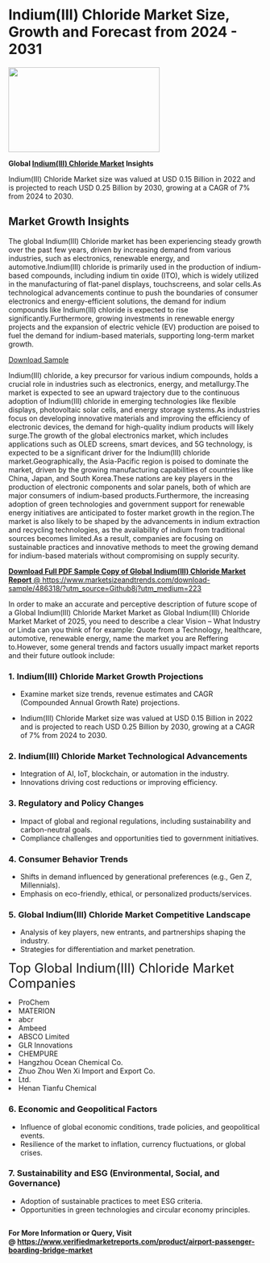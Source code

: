 <H1>Indium(III) Chloride Market Size, Growth and Forecast from 2024 - 2031</H1><img class="aligncenter size-medium wp-image-584254" src="https://thirdeyenews.in/wp-content/uploads/2024/09/Global-Market-Research-300x168.jpeg" alt="" width="300" height="168" /><p><strong>Global&nbsp;<a href="https://www.marketsizeandtrends.com/download-sample/486318/?utm_source=Github8j?utm_medium=223">Indium(III) Chloride Market</a> Insights</strong></p><p>Indium(III) Chloride Market size was valued at USD 0.15 Billion in 2022 and is projected to reach USD 0.25 Billion by 2030, growing at a CAGR of 7% from 2024 to 2030.</p><p><h2>Market Growth Insights</h2> <p>The global Indium(III) Chloride market has been experiencing steady growth over the past few years, driven by increasing demand from various industries, such as electronics, renewable energy, and automotive.Indium(III) chloride is primarily used in the production of indium-based compounds, including indium tin oxide (ITO), which is widely utilized in the manufacturing of flat-panel displays, touchscreens, and solar cells.As technological advancements continue to push the boundaries of consumer electronics and energy-efficient solutions, the demand for indium compounds like Indium(III) chloride is expected to rise significantly.Furthermore, growing investments in renewable energy projects and the expansion of electric vehicle (EV) production are poised to fuel the demand for indium-based materials, supporting long-term market growth.</p> <p><a href="download-sample-link">Download Sample</a></p> <p>Indium(III) chloride, a key precursor for various indium compounds, holds a crucial role in industries such as electronics, energy, and metallurgy.The market is expected to see an upward trajectory due to the continuous adoption of Indium(III) chloride in emerging technologies like flexible displays, photovoltaic solar cells, and energy storage systems.As industries focus on developing innovative materials and improving the efficiency of electronic devices, the demand for high-quality indium products will likely surge.The growth of the global electronics market, which includes applications such as OLED screens, smart devices, and 5G technology, is expected to be a significant driver for the Indium(III) chloride market.Geographically, the Asia-Pacific region is poised to dominate the market, driven by the growing manufacturing capabilities of countries like China, Japan, and South Korea.These nations are key players in the production of electronic components and solar panels, both of which are major consumers of indium-based products.Furthermore, the increasing adoption of green technologies and government support for renewable energy initiatives are anticipated to foster market growth in the region.The market is also likely to be shaped by the advancements in indium extraction and recycling technologies, as the availability of indium from traditional sources becomes limited.As a result, companies are focusing on sustainable practices and innovative methods to meet the growing demand for indium-based materials without compromising on supply security.</p> <p><a href="get-more-link"></p><p><span class=""><strong>Download Full PDF Sample Copy of Global Indium(III) Chloride Market Report</strong> @ <a href="https://www.marketsizeandtrends.com/download-sample/486318/?utm_source=Github8j?utm_medium=223" target="_blank">https://www.marketsizeandtrends.com/download-sample/486318/?utm_source=Github8j?utm_medium=223</a></span></p><p>In order to make an accurate and perceptive description of future scope of a Global&nbsp;Indium(III) Chloride Market Market as Global&nbsp;Indium(III) Chloride Market Market of 2025, you need to describe a clear Vision &ndash; What Industry or Linda can you think of for example: Quote from a Technology, healthcare, automotive, renewable energy, name the market you are Reffering to.However, some general trends and factors usually impact market reports and their future outlook include:</p><h3>1.&nbsp;<strong>Indium(III) Chloride Market Growth Projections</strong></h3><ul><li>Examine market size trends, revenue estimates and CAGR (Compounded Annual Growth Rate) projections.</li><li><p>Indium(III) Chloride Market size was valued at USD 0.15 Billion in 2022 and is projected to reach USD 0.25 Billion by 2030, growing at a CAGR of 7% from 2024 to 2030.</p></li></ul><h3>2.&nbsp;<strong>Indium(III) Chloride Market Technological Advancements</strong></h3><ul><li>Integration of AI, IoT, blockchain, or automation in the industry.</li><li>Innovations driving cost reductions or improving efficiency.</li></ul><h3>3.&nbsp;<strong>Regulatory and Policy Changes</strong></h3><ul><li>Impact of global and regional regulations, including sustainability and carbon-neutral goals.</li><li>Compliance challenges and opportunities tied to government initiatives.</li></ul><h3>4.&nbsp;<strong>Consumer Behavior Trends</strong></h3><ul><li>Shifts in demand influenced by generational preferences (e.g., Gen Z, Millennials).</li><li>Emphasis on eco-friendly, ethical, or personalized products/services.</li></ul><h3>5.&nbsp;<strong>Global Indium(III) Chloride Market Competitive Landscape</strong></h3><ul><li>Analysis of key players, new entrants, and partnerships shaping the industry.</li><li>Strategies for differentiation and market penetration.</li></ul><p data-pm-slice="1 1 []"><span style="color: inherit; font-family: inherit; font-size: 25px;">Top Global Indium(III) Chloride Market Companies</span></p><div class="" data-test-id=""><p><li>ProChem</li><li> MATERION</li><li> abcr</li><li> Ambeed</li><li> ABSCO Limited</li><li> GLR Innovations</li><li> CHEMPURE</li><li> Hangzhou Ocean Chemical Co.</li><li> Zhuo Zhou Wen Xi Import and Export Co.</li><li> Ltd.</li><li> Henan Tianfu Chemical</li></p></div><h3>6.&nbsp;<strong>Economic and Geopolitical Factors</strong></h3><ul><li>Influence of global economic conditions, trade policies, and geopolitical events.</li><li>Resilience of the market to inflation, currency fluctuations, or global crises.</li></ul><h3>7.&nbsp;<strong>Sustainability and ESG (Environmental, Social, and Governance)</strong></h3><ul><li>Adoption of sustainable practices to meet ESG criteria.</li><li>Opportunities in green technologies and circular economy principles.</li></ul><h2><strong style="font-size: 14px;">For More Information or Query, Visit @&nbsp;</strong><a style="background-color: #ffffff; font-size: 14px;" href="https://www.marketsizeandtrends.com/report/indium-iii-chloride-market/" target="_blank">https://www.verifiedmarketreports.com/product/airport-passenger-boarding-bridge-market</a></h2>